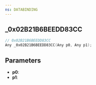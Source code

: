 ```yaml
---
ns: DATABINDING
---
```

## _0x02B21B6BEEDD83CC

```c
// 0x02B21B6BEEDD83CC
Any _0x02B21B6BEEDD83CC(Any p0, Any p1);
```

## Parameters
* **p0**:
* **p1**:
